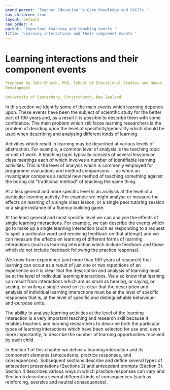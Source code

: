 ```yaml
---
grand_parent: 'Teacher Education''s Core Knowledge and Skills.'
has_children: true
layout: default
nav_order: 4
parent: 'Important learning and teaching events '
title: 'Learning interactions and their component events '
---
```

# Learning interactions and their component events


```yaml
Prepared by John Church, PhD, School of Educational Studies and Human
Development

University of Canterbury, Christchurch, New Zealand.
```


In this section we identify some of the main events which learning
depends upon. These events have been the subject of scientific study for
the better part of 100 years and, as a result it is possible to describe
them with some confidence. The main problem which still faces learning
researchers is the problem of deciding upon the level of
specificity/generality which should be used when describing and
analysing different kinds of learning.

Activities which result in learning may be described at various levels
of abstraction. For example, a common level of analysis is the teaching
topic or unit of work. A teaching topic typically consists of several
lessons or class meetings each of which involves a number of
identifiable learning activities. This is the level of analysis which is
commonly employed for programme evaluations and method comparisons -- as
when an investigator compares a radical new method of teaching something
against the boring old "traditional method" of teaching the same thing.

At a less general and more specific level is an analysis at the level of
a particular learning activity. For example we might analyse or measure
the effects on learning of a single class lesson, or a single peer
tutoring session or a single instance of a fluency building game.

At the least general and most specific level we can analyse the effects
of single learning interactions. For example, we can describe the events
which go to make up a single learning interaction (such as responding to
a request to spell a particular word and receiving feedback on that
attempt) and we can measure the effects on learning of different forms
of learning interactions (such as learning interaction which include
feedback and those which do not include feedback following the practice
response).

We know from experience (and more than 100 years of research) that
learning can occur as a result of just one or two repetitions of an
experience so it is clear that the description and analysis of learning
must be at the level of individual learning interactions. We also know
that learning can result from interactions which are as small as
hearing, or saying, or seeing, or writing a single word so it is clear
that the description and analysis of individual learning interactions
must be at the level of specific responses that is, at the level of
specific and distinguishable behaviour-and-purpose units.

The ability to analyse learning activities at the level of the learning
interaction is a very important teaching and research skill because it
enables teachers and learning researchers to describe both the
particular types of learning interactions which have been selected for
use and, even more importantly, to describe the number of learning
opportunities received by each child.

In Section 1 of this chapter we define a learning interaction and its
component elements (antecedents, practice responses, and consequences).
Subsequent sections describe and define several types of antecedent
presentations (Sections 2) and antecedent prompts (Section 3). Section 4
describes various ways in which practice responses can vary and Section
5 describes several different kinds of consequences (such as
reinforcing, aversive and neutral consequences).
